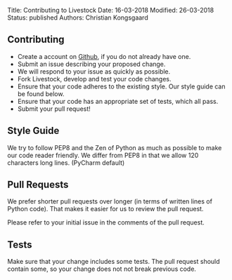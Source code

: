 Title: Contributing to Livestock
Date: 16-03-2018
Modified: 26-03-2018
Status: published
Authors: Christian Kongsgaard

## Contributing
- Create a account on [Github](https://github.com), if you do not already have one.
- Submit an issue describing your proposed change.
- We will respond to your issue as quickly as possible.
- Fork Livestock, develop and test your code changes.
- Ensure that your code adheres to the existing style. Our style guide can be found below.
- Ensure that your code has an appropriate set of tests, which all pass.
- Submit your pull request!

## Style Guide
We try to follow PEP8 and the Zen of Python as much as possible to make our code reader friendly.
We differ from PEP8 in that we allow 120 characters long lines. (PyCharm default)

## Pull Requests
We prefer shorter pull requests over longer (in terms of written lines of Python code). 
That makes it easier for us to review the pull request.

Please refer to your initial issue in the comments of the pull request.

## Tests
Make sure that your change includes some tests. The pull request should contain some, so your change does not not break 
previous code.
